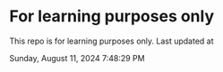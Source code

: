 # For learning purposes only
This repo is for learning purposes only.
Last updated at

Sunday, August 11, 2024 7:48:29 PM

